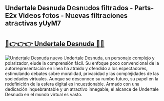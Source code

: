 ## Undertale Desnuda D𝚎sn𝚞dos filtr𝚊dos - Parts-E2x Vid𝚎os f𝚘tos - N𝚞evas filtr𝚊ciones atr𝚊ctivas yUyM7

# <h2><a href="http://mb47g7b.tromn.icu/?c=Undertale+Desnuda">🔗👉👉👉 Undertale Desnuda 🔗🔗</a></h2>

[![Undertale Desnuda nuevo](https://i.imgur.com/pEAQMta.gif)](http://mb47g7b.tromn.icu/?c=Undertale+Desnuda)
Undertale Desnuda, un personaje complejo y polarizador, elude la comprensión fácil. Su enfoque poco convencional de la autorrepresentación en línea ha atraído y ofendido a los espectadores, estimulando debates sobre moralidad, privacidad y las complejidades de las sociedades virtuales. Aunque se desconoce su rumbo futuro, su papel en la redefinición de la esfera digital es incuestionable. Armado con una dedicación inquebrantable y un atractivo innegable, el alcance de Undertale Desnuda en el mundo virtual es vasto.
